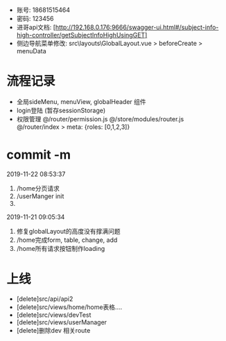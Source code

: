 # 
  - 账号:
    18681515464  
  - 密码:
    123456
  - 进哥api文档:
    [http://192.168.0.176:9666/swagger-ui.html#/subject-info-high-controller/getSubjectInfoHighUsingGET]
  - 侧边导航菜单修改: 
    src\layouts\GlobalLayout.vue > beforeCreate > menuData
# 流程记录
  - 全局sideMenu, menuView, globalHeader 组件
  - login登陆 (暂存sessionStorage)
  - 权限管理 
    @/router/permission.js
    @/store/modules/router.js
    @/router/index  > meta: {roles: [0,1,2,3]}
 
# commit -m
  2019-11-22 08:53:37
  1. /home分页请求
  2. /userManger init
  3. 
  2019-11-21 09:05:34 
  1. 修复globalLayout的高度没有撑满问题
  2. /home完成form, table, change, add
  3. /home所有请求按钮制作loading

# 上线
  - [delete]src/api/api2 
  - [delete]src/views/home/home表格....
  - [delete]src/views/devTest
  - [delete]src/views/userManager
  - [delete]删除dev 相关route
